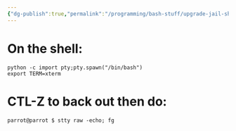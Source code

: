 ```yaml
---
{"dg-publish":true,"permalink":"/programming/bash-stuff/upgrade-jail-shell/"}
---
```


# On the shell:
```
python -c import pty;pty.spawn("/bin/bash")
export TERM=xterm
```

# CTL-Z to back out then do:

```
parrot@parrot $ stty raw -echo; fg
```

